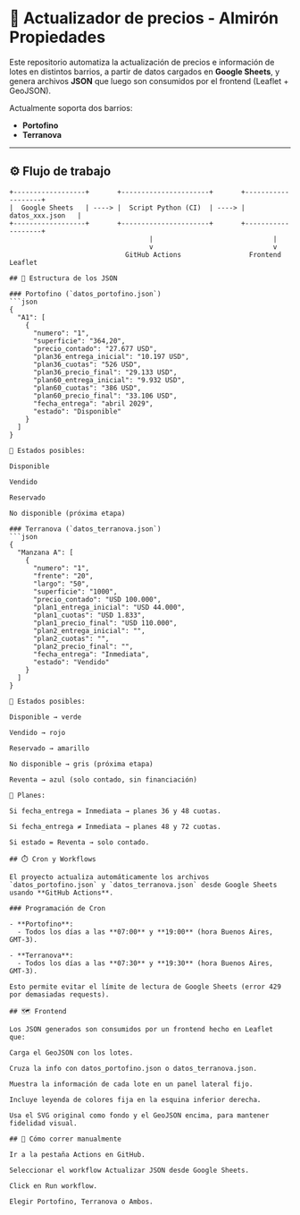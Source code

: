 # 🏡 Actualizador de precios - Almirón Propiedades  

Este repositorio automatiza la actualización de precios e información de lotes en distintos barrios, a partir de datos cargados en **Google Sheets**, y genera archivos **JSON** que luego son consumidos por el frontend (Leaflet + GeoJSON).  

Actualmente soporta dos barrios:  

- **Portofino**  
- **Terranova**  

---

## ⚙️ Flujo de trabajo

```text
+------------------+       +----------------------+       +-------------------+
|  Google Sheets   | ----> |  Script Python (CI)  | ----> |  datos_xxx.json   |
+------------------+       +----------------------+       +-------------------+
                                   |                              |
                                   v                              v
                             GitHub Actions                 Frontend Leaflet

## 📂 Estructura de los JSON

### Portofino (`datos_portofino.json`)
```json
{
  "A1": [
    {
      "numero": "1",
      "superficie": "364,20",
      "precio_contado": "27.677 USD",
      "plan36_entrega_inicial": "10.197 USD",
      "plan36_cuotas": "526 USD",
      "plan36_precio_final": "29.133 USD",
      "plan60_entrega_inicial": "9.932 USD",
      "plan60_cuotas": "386 USD",
      "plan60_precio_final": "33.106 USD",
      "fecha_entrega": "abril 2029",
      "estado": "Disponible"
    }
  ]
}

📌 Estados posibles:

Disponible

Vendido

Reservado

No disponible (próxima etapa)

### Terranova (`datos_terranova.json`)
```json
{
  "Manzana A": [
    {
      "numero": "1",
      "frente": "20",
      "largo": "50",
      "superficie": "1000",
      "precio_contado": "USD 100.000",
      "plan1_entrega_inicial": "USD 44.000",
      "plan1_cuotas": "USD 1.833",
      "plan1_precio_final": "USD 110.000",
      "plan2_entrega_inicial": "",
      "plan2_cuotas": "",
      "plan2_precio_final": "",
      "fecha_entrega": "Inmediata",
      "estado": "Vendido"
    }
  ]
}

📌 Estados posibles:

Disponible → verde

Vendido → rojo

Reservado → amarillo

No disponible → gris (próxima etapa)

Reventa → azul (solo contado, sin financiación)

📌 Planes:

Si fecha_entrega = Inmediata → planes 36 y 48 cuotas.

Si fecha_entrega ≠ Inmediata → planes 48 y 72 cuotas.

Si estado = Reventa → solo contado.

## ⏱️ Cron y Workflows

El proyecto actualiza automáticamente los archivos `datos_portofino.json` y `datos_terranova.json` desde Google Sheets usando **GitHub Actions**.

### Programación de Cron

- **Portofino**:  
  - Todos los días a las **07:00** y **19:00** (hora Buenos Aires, GMT-3).  

- **Terranova**:  
  - Todos los días a las **07:30** y **19:30** (hora Buenos Aires, GMT-3).  

Esto permite evitar el límite de lectura de Google Sheets (error 429 por demasiadas requests).

## 🗺️ Frontend

Los JSON generados son consumidos por un frontend hecho en Leaflet que:

Carga el GeoJSON con los lotes.

Cruza la info con datos_portofino.json o datos_terranova.json.

Muestra la información de cada lote en un panel lateral fijo.

Incluye leyenda de colores fija en la esquina inferior derecha.

Usa el SVG original como fondo y el GeoJSON encima, para mantener fidelidad visual.

## 🚀 Cómo correr manualmente

Ir a la pestaña Actions en GitHub.

Seleccionar el workflow Actualizar JSON desde Google Sheets.

Click en Run workflow.

Elegir Portofino, Terranova o Ambos.
